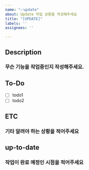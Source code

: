 ```yaml
---
name: "✅update"
about: Update 작업 상황을 작성해주세요
title: "[UPDATE]"
labels: ''
assignees: ''

---
```


## Description

### 무슨 기능을 작업중인지 작성해주세요.

## To-Do

-   [ ] todo1
-   [ ] todo2

## ETC

### 기타 알려야 하는 상황을 적어주세요

## up-to-date

### 작업이 완료 예정인 시점을 적어주세요
